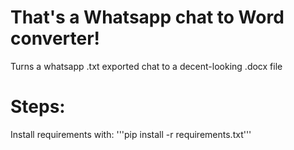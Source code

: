 # That's a Whatsapp chat to Word converter!
Turns a whatsapp .txt exported chat to a decent-looking .docx file

# Steps:
Install requirements with:
'''pip install -r requirements.txt'''
